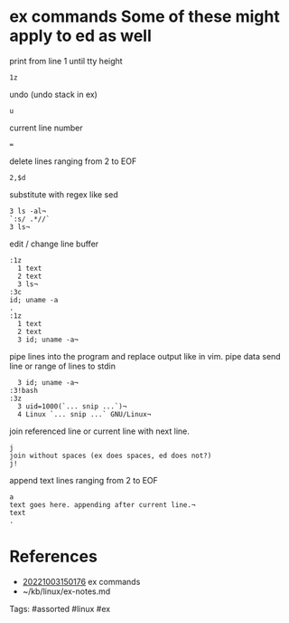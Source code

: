 # ex commands  Some of these might apply to ed as well

print from line 1 until tty height
```
1z
```

undo (undo stack in ex)
```
u
```

current line number
```
=
```

delete lines ranging from 2 to EOF
```
2,$d
```

substitute with regex like sed
```
3 ls -al¬
`:s/ .*//`
3 ls¬
```

edit / change line buffer
```
:1z
  1 text
  2 text
  3 ls¬
:3c
id; uname -a
.
:1z
  1 text
  2 text
  3 id; uname -a¬
```

pipe lines into the program and replace output like in vim.
pipe data send line or range of lines to stdin
```
  3 id; uname -a¬
:3!bash
:3z
  3 uid=1000(`... snip ...`)¬
  4 Linux `... snip ...` GNU/Linux¬
```

join referenced line or current line with next line.
```
j
join without spaces (ex does spaces, ed does not?)
j!
```

append text lines ranging from 2 to EOF
```
a
text goes here. appending after current line.¬
text
.
```
# References
- [20221003150176](/zet/20221003150176/README.md) ex commands
- ~/kb/linux/ex-notes.md

Tags:
    #assorted #linux #ex
